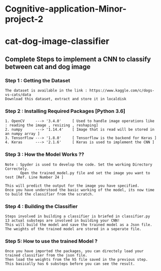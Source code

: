 # Cognitive-application-Minor-project-2
# cat-dog-image-classifier

## Complete Steps to implement a CNN to classify between cat and dog image

### Step 1 : Getting the Dataset 
    
    The dataset is available in the link : https://www.kaggle.com/c/dogs-vs-cats/data
    Download this dataset, extract and store it in localdisk
    
### Step 2 : Installing Required Packages [Python 3.6]

    1. OpenCV     ---> '3.4.0'     [ Used to handle image operations like : reading the image , resizing , reshaping]
    2. numpy      ---> '1.14.4'    [ Image that is read will be stored in an numpy array ]
    3. TensorFlow ---> '1.8.0'     [ Tensorflow is the backend for Keras ]
    4. Keras      ---> '2.1.6'     [ Keras is used to implement the CNN ]

### Step 3 : How the Model Works ??

    Note : Spyder is used to develop the code. Set the working Directory Correctely.
           Open the trained_model.py file and set the image you want to test [Ref. Line Number 24 ]
           
    This will predict the output for the image you have specified. 
    Once you have understood the basic working of the model, its now time to build the classifier from the scratch.
    
### Step 4 : Building the Classifier

    Steps involved in building a classifier is briefed in classifier.py
    13 actual substeps are involved in building your CNN! 
    This will build the model and save the trained model as a Json file. 
    The weights of the trained model are stored in a seperate file.
    
 ### Step 5: How to use the trained Model ?
 
    Once you have imported the packages, you can directely load your trained classifier from the json file.
    Then load the weights from the h5 file saved in the previous step.
    This basically has 6 substeps before you can see the result.
